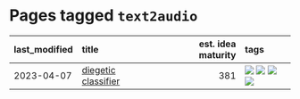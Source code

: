 # Pages tagged `text2audio`

|last_modified|title|est. idea maturity|tags
|:---|:---|---:|:---|
|2023-04-07|[diegetic classifier](../diegetic-classifier.md)|381|[![](https://img.shields.io/badge/tag-audio-ca4f5a)](../tags/audio.md) [![](https://img.shields.io/badge/tag-classification-274569)](../tags/classification.md) [![](https://img.shields.io/badge/tag-experimental-7c795e)](../tags/experimental.md) [![](https://img.shields.io/badge/tag-text2audio-fe6d78)](../tags/text2audio.md)|